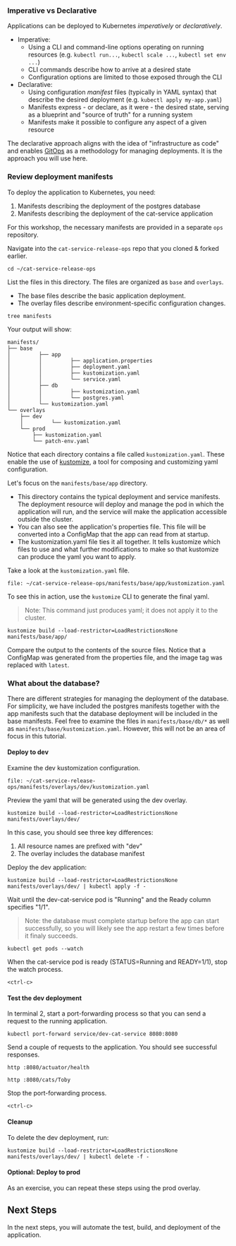 ### Imperative vs Declarative

Applications can be deployed to Kubernetes _imperatively_ or _declaratively_.
- Imperative:
    - Using a CLI and command-line options operating on running resources (e.g. `kubectl run...`, `kubectl scale ...`, `kubectl set env ...`)
    - CLI commands describe how to arrive at a desired state
    - Configuration options are limited to those exposed through the CLI
- Declarative:
    - Using configuration _manifest_ files (typically in YAML syntax) that describe the desired deployment (e.g. `kubectl apply my-app.yaml`)
    - Manifests express - or declare, as it were - the desired state, serving as a blueprint and "source of truth" for a running system
    - Manifests make it possible to configure any aspect of a given resource

The declarative approach aligns with the idea of "infrastructure as code" and enables [GitOps](https://www.gitops.tech) as a methodology for managing deployments. It is the approach you will use here.

### Review deployment manifests

To deploy the application to Kubernetes, you need:
1. Manifests describing the deployment of the postgres database
2. Manifests describing the deployment of the cat-service application

For this workshop, the necessary manifests are provided in a separate `ops` repository.

Navigate into the `cat-service-release-ops` repo that you cloned & forked earlier.
```execute-all
cd ~/cat-service-release-ops
```

List the files in this directory.
The files are organized as `base` and `overlays`.
- The base files describe the basic application deployment.
- The overlay files describe environment-specific configuration changes.
```execute-1
tree manifests
```

Your output will show:
```
manifests/
├── base
│         ├── app
│         │         ├── application.properties
│         │         ├── deployment.yaml
│         │         ├── kustomization.yaml
│         │         └── service.yaml
│         ├── db
│         │         ├── kustomization.yaml
│         │         └── postgres.yaml
│         └── kustomization.yaml
└── overlays
    ├── dev
    │         └── kustomization.yaml
    └── prod
        ├── kustomization.yaml
        └── patch-env.yaml
```

Notice that each directory contains a file called `kustomization.yaml`.
These enable the use of [kustomize](https://kustomize.io), a tool for composing and customizing yaml configuration.

Let's focus on the `manifests/base/app` directory.
- This directory contains the typical deployment and service manifests.
The deployment resource will deploy and manage the pod in which the application will run, and the service will make the application accessible outside the cluster.
- You can also see the application's properties file.
This file will be converted into a ConfigMap that the app can read from at startup.
- The kustomization.yaml file ties it all together. It tells kustomize which files to use and what further modifications to make so that kustomize can produce the yaml you want to apply.

Take a look at the `kustomization.yaml` file.
```editor:open-file
file: ~/cat-service-release-ops/manifests/base/app/kustomization.yaml
```

To see this in action, use the `kustomize` CLI to generate the final yaml.
> Note: This command just produces yaml; it does not apply it to the cluster.
```execute-1
kustomize build --load-restrictor=LoadRestrictionsNone manifests/base/app/
```

Compare the output to the contents of the source files. Notice that a ConfigMap was generated from the properties file, and the image tag was replaced with `latest`.

### What about the database?

There are different strategies for managing the deployment of the database.
For simplicity, we have included the postgres manifests together with the app manifests such that the database deployment will be included in the base manifests.
Feel free to examine the files in `manifests/base/db/*` as well as `manifests/base/kustomization.yaml`.
However, this will not be an area of focus in this tutorial.

#### Deploy to dev

Examine the dev kustomization configuration.
```editor:open-file
file: ~/cat-service-release-ops/manifests/overlays/dev/kustomization.yaml
```

Preview the yaml that will be generated using the dev overlay.
```execute-1
kustomize build --load-restrictor=LoadRestrictionsNone manifests/overlays/dev/
```

In this case, you should see three key differences:
1. All resource names are prefixed with "dev"
2. The overlay includes the database manifest

Deploy the dev application:
```execute-1
kustomize build --load-restrictor=LoadRestrictionsNone manifests/overlays/dev/ | kubectl apply -f -
```

Wait until the dev-cat-service pod is "Running" and the Ready column specifies "1/1".
> Note: the database must complete startup before the app can start successfully, so you will likely see the app restart a few times before it finaly succeeds.
```execute-1
kubectl get pods --watch
```

When the cat-service pod is ready (STATUS=Running and READY=1/1), stop the watch process.
```execute-1
<ctrl-c>
```

#### Test the dev deployment

In terminal 2, start a port-forwarding process so that you can send a request to the running application.
```execute-2
kubectl port-forward service/dev-cat-service 8080:8080
```

Send a couple of requests to the application.
You should see successful responses.
```execute-1
http :8080/actuator/health
```

```execute-1
http :8080/cats/Toby
```

Stop the port-forwarding process.
```execute-2
<ctrl-c>
```

#### Cleanup

To delete the dev deployment, run:
```execute-1
kustomize build --load-restrictor=LoadRestrictionsNone manifests/overlays/dev/ | kubectl delete -f -
```

#### Optional: Deploy to prod

As an exercise, you can repeat these steps using the prod overlay.

## Next Steps
In the next steps, you will automate the test, build, and deployment of the application.
